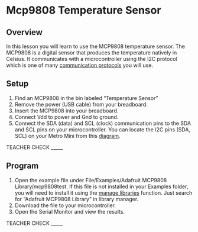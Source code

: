 # Mcp9808 Temperature Sensor

## Overview

In this lesson you will learn to use the MCP9808 temperature sensor. The MCP9808 is a digital sensor that produces the temperature natively in Celsius. It communicates with a microcontroller using the I2C protocol which is one of many [communication protocols](https://www.google.com/url?q=https://docs.google.com/document/d/1BmZbXzxnD2j17QToSZ9jeZmnP7burwfksfQq2v4zu-Y/edit%23heading%3Dh.zbv2l6wpi6ec&sa=D&ust=1587613173970000) you will use.

## Setup

1.  Find an MCP9808 in the bin labeled “Temperature Sensor”
2.  Remove the power (USB cable) from your breadboard.
3.  Insert the MCP9808 into your breadboard.
4.  Connect Vdd to power and Gnd to ground.
5.  Connect the SDA (data) and SCL (clock) communication pins to the SDA and SCL pins on your microcontroller. You can locate the I2C pins (SDA, SCL) on your Metro Mini from this [diagram](https://www.google.com/url?q=https://docs.google.com/document/d/1BmZbXzxnD2j17QToSZ9jeZmnP7burwfksfQq2v4zu-Y/edit%23heading%3Dh.m133u0p0njav&sa=D&ust=1587613173971000).

TEACHER CHECK \_\_\_\_\_

## Program

1.  Open the example file under File/Examples/Adafruit MCP9808 Library/mcp9808test. If this file is not installed in your Examples folder, you will need to install it using the [manage libraries](https://www.google.com/url?q=https://docs.google.com/document/d/1BmZbXzxnD2j17QToSZ9jeZmnP7burwfksfQq2v4zu-Y/edit%23heading%3Dh.5ie0wlz76yki&sa=D&ust=1587613173972000) function. Just search for “Adafruit MCP9808 Library” in library manager.
2.  Download the file to your microcontroller.
3.  Open the Serial Monitor and view the results.

TEACHER CHECK \_\_\_\_\_
